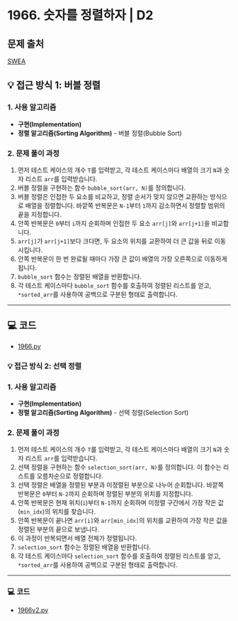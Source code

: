 # 1966. 숫자를 정렬하자 | D2

## 문제 출처
[SWEA](https://swexpertacademy.com/main/talk/solvingClub/problemView.do?solveclubId=AZh9Pr4Kw1nHBINp&contestProbId=AV5PrmyKAWEDFAUq&probBoxId=AZh9Pr4Kw1rHBINp&type=PROBLEM&problemBoxTitle=List&problemBoxCnt=54)

## 💡 접근 방식 1: 버블 정렬

### 1. 사용 알고리즘
* **구현(Implementation)**
* **정렬 알고리즘(Sorting Algorithm)** - 버블 정렬(Bubble Sort)

### 2. 문제 풀이 과정
1.  먼저 테스트 케이스의 개수 `T`를 입력받고, 각 테스트 케이스마다 배열의 크기 `N`과 숫자 리스트 `arr`를 입력받습니다.
2.  버블 정렬을 구현하는 함수 `bubble_sort(arr, N)`를 정의합니다.
3.  버블 정렬은 인접한 두 요소를 비교하고, 정렬 순서가 맞지 않으면 교환하는 방식으로 배열을 정렬합니다. 바깥쪽 반복문은 `N-1`부터 `1`까지 감소하면서 정렬할 범위의 끝을 지정합니다.
4.  안쪽 반복문은 `0`부터 `i`까지 순회하며 인접한 두 요소 `arr[j]`와 `arr[j+1]`을 비교합니다.
5.  `arr[j]`가 `arr[j+1]`보다 크다면, 두 요소의 위치를 교환하여 더 큰 값을 뒤로 이동시킵니다.
6.  안쪽 반복문이 한 번 완료될 때마다 가장 큰 값이 배열의 가장 오른쪽으로 이동하게 됩니다.
7.  `bubble_sort` 함수는 정렬된 배열을 반환합니다.
8.  각 테스트 케이스마다 `bubble_sort` 함수를 호출하여 정렬된 리스트를 얻고, `*sorted_arr`를 사용하여 공백으로 구분된 형태로 출력합니다.

---

## 💻 코드
* [1966.py](1966.py)



### 💡 접근 방식 2: 선택 정렬

### 1. 사용 알고리즘
* **구현(Implementation)**
* **정렬 알고리즘(Sorting Algorithm)** - 선택 정렬(Selection Sort)

### 2. 문제 풀이 과정
1.  먼저 테스트 케이스의 개수 `T`를 입력받고, 각 테스트 케이스마다 배열의 크기 `N`과 숫자 리스트 `arr`를 입력받습니다.
2.  선택 정렬을 구현하는 함수 `selection_sort(arr, N)`를 정의합니다. 이 함수는 리스트를 오름차순으로 정렬합니다.
3.  선택 정렬은 배열을 정렬된 부분과 미정렬된 부분으로 나누어 순회합니다. 바깥쪽 반복문은 `0`부터 `N-2`까지 순회하며 정렬된 부분의 위치를 지정합니다.
4.  안쪽 반복문은 현재 위치(`i`)부터 `N-1`까지 순회하며 미정렬 구간에서 가장 작은 값(`min_idx`)의 위치를 찾습니다.
5.  안쪽 반복문이 끝나면 `arr[i]`와 `arr[min_idx]`의 위치를 교환하여 가장 작은 값을 정렬된 부분의 끝으로 보냅니다.
6.  이 과정이 반복되면서 배열 전체가 정렬됩니다.
7.  `selection_sort` 함수는 정렬된 배열을 반환합니다.
8.  각 테스트 케이스마다 `selection_sort` 함수를 호출하여 정렬된 리스트를 얻고, `*sorted_arr`를 사용하여 공백으로 구분된 형태로 출력합니다.

---

### 💻 코드
* [1966v2.py](1966v2.py)